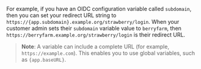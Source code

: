 For example, if you have an OIDC configuration variable called `subdomain`, then you can set your redirect URL string to `https://{app.subdomain}.example.org/strawberry/login`. When your customer admin sets their `subdomain` variable value to `berryfarm`, then `https://berryfarm.example.org/strawberry/login` is their redirect URL.

> **Note**: A variable can include a complete URL (for example, `https://example.com`). This enables you to use global variables, such as `{app.baseURL}`.
